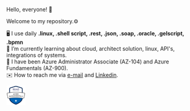  Hello, everyone! 👋
 
 Welcome to my repository.⚙
 
🖥️ I use daily <strong>.linux</s>, .shell script, .rest, .json, .soap, .oracle, .gelscript, .bpmn</strong> <br/>
📘 I’m currently learning about cloud, architect solution, linux, API's, integrations of systems.<br/>
🥇 I have been Azure Administrator Associate (AZ-104) and Azure Fundamentals (AZ-900).<br/>
✉️ How to reach me via <a href="mailto:danieldbf@gmail.com">e-mail</a> and <a href="https://www.linkedin.com/in/daniel-barros-flores-31822422/?locale=en_US" target="_blank">Linkedin</a>.<br/>

<div><img width="10%" height="10%" src="https://github.com/danieldbf/danieldbf/blob/main/azure-fundamentals-600x600.png"/></div>

<!---
danieldbf/danieldbf is a ✨ special ✨ repository because its `README.md` (this file) appears on your GitHub profile.
You can click the Preview link to take a look at your changes.
--->

